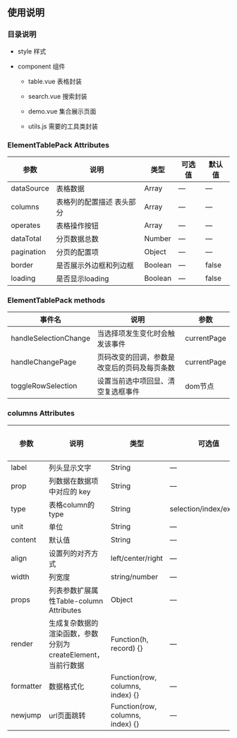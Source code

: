 ## 使用说明

### 目录说明
- style    样式

- component 组件
    - table.vue  表格封装
    - search.vue 搜索封装

    - demo.vue      集合展示页面
    - utils.js      需要的工具类封装


### ElementTablePack Attributes
| 参数 | 说明 | 类型 | 可选值 | 默认值 |
|  ----  | ----  | ----  | ----  | ----  |
| dataSource | 表格数据 | Array | — | — |
| columns    | 表格列的配置描述 表头部分 | Array | — | — |
| operates   | 表格操作按钮 | Array | — | — |
| dataTotal  | 分页数据总数	| Number | — | — |
| pagination | 分页的配置项	| Object | — | — |
| border     | 是否展示外边框和列边框 | Boolean | — | false |
| loading    | 是否显示loading | Boolean | — | false |

### ElementTablePack methods
| 事件名 | 说明 | 参数 |
|  ----  | ----  | ----  |
| handleSelectionChange | 当选择项发生变化时会触发该事件 | currentPage |
| handleChangePage      | 页码改变的回调，参数是改变后的页码及每页条数 | currentPage |
| toggleRowSelection    | 设置当前选中项回显、清空复选框事件 | dom节点 |


### columns Attributes
| 参数 | 说明 | 类型 | 可选值 | 默认值 |
|  ----  | ----  | ----  | ----  | ----  |
| label     | 列头显示文字 | String | — | — |
| prop      | 列数据在数据项中对应的 key | String | — | — |
| type      | 表格column的type  | String | selection/index/expand | — |
| unit      | 单位  | String | — | — |
| content   | 默认值 | String | — | — |
| align     | 设置列的对齐方式 |left/center/right| — | left |
| width     | 列宽度 | string/number | — | — |
| props     | 列表参数扩展属性Table-column Attributes  | Object | — | — |
| render    | 生成复杂数据的渲染函数，参数分别为createElement，当前行数据  | Function(h, record) {} | — | - |
| formatter | 数据格式化 | Function(row, columns, index) {} | — | — |
| newjump   | url页面跳转 | Function(row, columns, index) {}	 | — | — |
